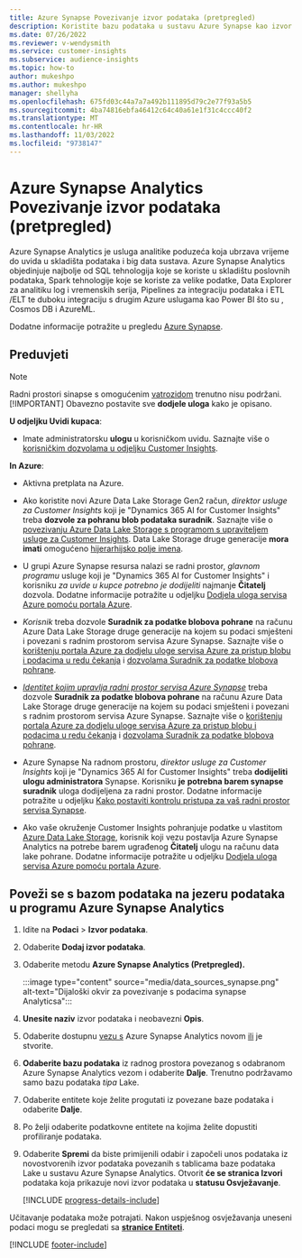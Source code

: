 ```yaml
---
title: Azure Synapse Povezivanje izvor podataka (pretpregled)
description: Koristite bazu podataka u sustavu Azure Synapse kao izvor podataka u programu Dynamics 365 Customer Insights.
ms.date: 07/26/2022
ms.reviewer: v-wendysmith
ms.service: customer-insights
ms.subservice: audience-insights
ms.topic: how-to
author: mukeshpo
ms.author: mukeshpo
manager: shellyha
ms.openlocfilehash: 675fd03c44a7a7a492b111895d79c2e77f93a5b5
ms.sourcegitcommit: 4ba74816ebfa46412c64c40a61e1f31c4ccc40f2
ms.translationtype: MT
ms.contentlocale: hr-HR
ms.lasthandoff: 11/03/2022
ms.locfileid: "9738147"
---
```

# <a name="connect-an-azure-synapse-analytics-data-source-preview"></a>Azure Synapse Analytics Povezivanje izvor podataka (pretpregled)

Azure Synapse Analytics je usluga analitike poduzeća koja ubrzava vrijeme do uvida u skladišta podataka i big data sustava. Azure Synapse Analytics objedinjuje najbolje od SQL tehnologija koje se koriste u skladištu poslovnih podataka, Spark tehnologije koje se koriste za velike podatke, Data Explorer za analitiku log i vremenskih serija, Pipelines za integraciju podataka i ETL /ELT te duboku integraciju s drugim Azure uslugama kao Power BI što su , Cosmos DB i AzureML.

Dodatne informacije potražite u pregledu [Azure Synapse](/azure/synapse-analytics/overview-what-is).

## <a name="prerequisites"></a>Preduvjeti

> [!NOTE]
> Radni prostori sinapse s omogućenim [vatrozidom](/azure/synapse-analytics/security/synapse-workspace-ip-firewall) trenutno nisu podržani.
> [!IMPORTANT]
> Obavezno postavite sve **dodjele uloga** kako je opisano.  

**U odjeljku Uvidi kupaca**:

* Imate administratorsku **ulogu** u korisničkom uvidu. Saznajte više o [korisničkim dozvolama u odjeljku Customer Insights](permissions.md#add-users).

**In Azure**:

- Aktivna pretplata na Azure.

- Ako koristite novi Azure Data Lake Storage Gen2 račun, *direktor usluge za Customer Insights* koji je "Dynamics 365 AI for Customer Insights" treba **dozvole za pohranu blob podataka suradnik**. Saznajte više o [povezivanju Azure Data Lake Storage s programom s upraviteljem usluge za Customer Insights](connect-service-principal.md). Data Lake Storage druge generacije **mora imati** omogućeno [hijerarhijsko polje imena](/azure/storage/blobs/data-lake-storage-namespace).

- U grupi Azure Synapse resursa nalazi se radni prostor, *glavnom programu* usluge koji je "Dynamics 365 AI for Customer Insights" i korisniku *za uvide u kupce potrebno je dodijeliti* najmanje **Čitatelj** dozvola. Dodatne informacije potražite u odjeljku [Dodjela uloga servisa Azure pomoću portala Azure](/azure/role-based-access-control/role-assignments-portal).

- *Korisnik* treba dozvole **Suradnik za podatke blobova pohrane** na računu Azure Data Lake Storage druge generacije na kojem su podaci smješteni i povezani s radnim prostorom servisa Azure Synapse. Saznajte više o [korištenju portala Azure za dodjelu uloge servisa Azure za pristup blobu i podacima u redu čekanja](/azure/storage/common/storage-auth-aad-rbac-portal) i [dozvolama Suradnik za podatke blobova pohrane](/azure/role-based-access-control/built-in-roles#storage-blob-data-contributor).

- *[Identitet kojim upravlja radni prostor servisa Azure Synapse](/azure/synapse-analytics/security/synapse-workspace-managed-identity)* treba dozvole **Suradnik za podatke blobova pohrane** na računu Azure Data Lake Storage druge generacije na kojem su podaci smješteni i povezani s radnim prostorom servisa Azure Synapse. Saznajte više o [korištenju portala Azure za dodjelu uloge servisa Azure za pristup blobu i podacima u redu čekanja](/azure/storage/common/storage-auth-aad-rbac-portal) i [dozvolama Suradnik za podatke blobova pohrane](/azure/role-based-access-control/built-in-roles#storage-blob-data-contributor).

- Azure Synapse Na radnom prostoru, *direktor usluge za Customer Insights* koji je "Dynamics 365 AI for Customer Insights" treba **dodijeliti ulogu administratora** Synapse. Korisniku **je** **potrebna barem synapse suradnik** uloga dodijeljena za radni prostor. Dodatne informacije potražite u odjeljku [Kako postaviti kontrolu pristupa za vaš radni prostor servisa Synapse](/azure/synapse-analytics/security/how-to-set-up-access-control).

- Ako vaše okruženje Customer Insights pohranjuje podatke u vlastitom [Azure Data Lake Storage](own-data-lake-storage.md), korisnik koji vezu postavlja Azure Synapse Analytics na potrebe barem ugrađenog **Čitatelj** ulogu na računu data lake pohrane. Dodatne informacije potražite u odjeljku [Dodjela uloga servisa Azure pomoću portala Azure](/azure/role-based-access-control/role-assignments-portal).

## <a name="connect-to-the-data-lake-database-in-azure-synapse-analytics"></a>Poveži se s bazom podataka na jezeru podataka u programu Azure Synapse Analytics

1. Idite na **Podaci** > **Izvor podataka**.

1. Odaberite **Dodaj izvor podataka**.

1. Odaberite metodu **Azure Synapse Analytics (Pretpregled).**

   :::image type="content" source="media/data_sources_synapse.png" alt-text="Dijaloški okvir za povezivanje s podacima synapse Analyticsa":::
  
1. **Unesite naziv** izvor podataka i neobavezni **Opis**.

1. Odaberite dostupnu [vezu s](connections.md) Azure Synapse Analytics novom [ili](export-azure-synapse-analytics.md#set-up-connection-to-azure-synapse) je stvorite.

1. **Odaberite bazu podataka** iz radnog prostora povezanog s odabranom Azure Synapse Analytics vezom i odaberite **Dalje**. Trenutno podržavamo samo bazu podataka *tipa* Lake.

1. Odaberite entitete koje želite progutati iz povezane baze podataka i odaberite **Dalje**.

1. Po želji odaberite podatkovne entitete na kojima želite dopustiti profiliranje podataka.

1. Odaberite **Spremi** da biste primijenili odabir i započeli unos podataka iz novostvorenih izvor podataka povezanih s tablicama baze podataka Lake u sustavu Azure Synapse Analytics. Otvorit **će se stranica Izvori** podataka koja prikazuje novi izvor podataka u **statusu Osvježavanje**.

   [!INCLUDE [progress-details-include](includes/progress-details-pane.md)]

Učitavanje podataka može potrajati. Nakon uspješnog osvježavanja uneseni podaci mogu se pregledati sa [**stranice Entiteti**](entities.md).

[!INCLUDE [footer-include](includes/footer-banner.md)]
